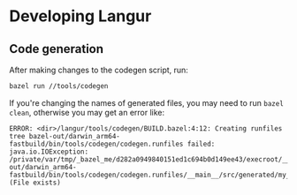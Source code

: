 # Developing Langur

## Code generation

After making changes to the codegen script, run:

```bash
bazel run //tools/codegen
```

If you're changing the names of generated files, you may
need to run `bazel clean`, otherwise you may get an error like:

```
ERROR: <dir>/langur/tools/codegen/BUILD.bazel:4:12: Creating runfiles tree bazel-out/darwin_arm64-fastbuild/bin/tools/codegen/codegen.runfiles failed: java.io.IOException: /private/var/tmp/_bazel_me/d282a0949840151ed1c694b0d149ee43/execroot/__main__/bazel-out/darwin_arm64-fastbuild/bin/tools/codegen/codegen.runfiles/__main__/src/generated/my_new_file.rs (File exists)
```
